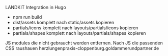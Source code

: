 LANDKIT Integration in Hugo
- npm run build
- dist/assets komplett nach static/assets kopieren
- partials/icons komplett nach layouts/partials/icons kopieren
- partials/shapes komplett nach layouts/partials/shapes kopieren

JS modules die nicht gebraucht werden entfernen.
Nach JS die passenden CSS raushauen
herzlungenpraxis-cloppenburg.goldammerundpartner.de
